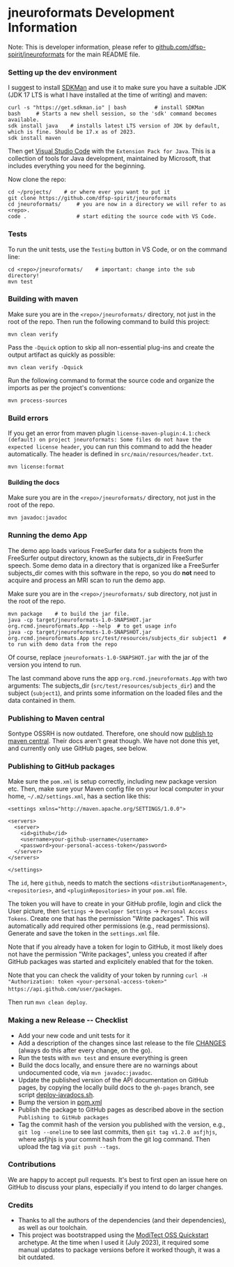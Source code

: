 # jneuroformats Development Information

Note: This is developer information, please refer to [github.com/dfsp-spirit/jneuroformats](https://github.com/dfsp-spirit/jneuroformats) for the main README file.


### Setting up the dev environment

I suggest to install [SDKMan](https://sdkman.io/) and use it to make sure you have a suitable JDK (JDK 17 LTS is what I have installed at the time of writing) and maven:

```shell
curl -s "https://get.sdkman.io" | bash         # install SDKMan
bash     # Starts a new shell session, so the 'sdk' command becomes available.
sdk install java    # installs latest LTS version of JDK by default, which is fine. Should be 17.x as of 2023.
sdk install maven
```

Then get [Visual Studio Code](https://code.visualstudio.com/) with the `Extension Pack for Java`. This is a collection of tools for Java development, maintained by Microsoft, that includes everything you need for the beginning.

Now clone the repo:

```shell
cd ~/projects/    # or where ever you want to put it
git clone https://github.com/dfsp-spirit/jneuroformats
cd jneuroformats/     # you are now in a directory we will refer to as <repo>.
code .                # start editing the source code with VS Code.
```


### Tests

To run the unit tests, use the `Testing` button in VS Code, or on the command line:

```shell
cd <repo>/jneuroformats/    # important: change into the sub directory!
mvn test
```



### Building with maven

Make sure you are in the `<repo>/jneuroformats/` directory, not just in the root of the repo. Then run the following command to build this project:

```shell
mvn clean verify
```

Pass the `-Dquick` option to skip all non-essential plug-ins and create the output artifact as quickly as possible:

```shell
mvn clean verify -Dquick
```

Run the following command to format the source code and organize the imports as per the project's conventions:

```shell
mvn process-sources
```


### Build errors

If you get an error from maven plugin `license-maven-plugin:4.1:check (default) on project jneuroformats: Some files do not have the expected license header`, you can run this command to add the header automatically. The header is defined in `src/main/resources/header.txt`.

```shell
mvn license:format
```

#### Building the docs

Make sure you are in the `<repo>/jneuroformats/` directory, not just in the root of the repo.

```shell
mvn javadoc:javadoc
```

### Running the demo App

The demo app loads various FreeSurfer data for a subjects from the FreeSurfer output directory, known as the subjects_dir in FreeSurfer speech. Some demo data in a directory that is organized like a FreeSurfer subjects_dir comes with this software in the repo, so you do **not** need to acquire and process an MRI scan to run the demo app.

Make sure you are in the `<repo>/jneuroformats/` sub directory, not just in the root of the repo.

```shell
mvn package    # to build the jar file.
java -cp target/jneuroformats-1.0-SNAPSHOT.jar org.rcmd.jneuroformats.App --help  # to get usage info
java -cp target/jneuroformats-1.0-SNAPSHOT.jar org.rcmd.jneuroformats.App src/test/resources/subjects_dir subject1  # to run with demo data from the repo
```

Of course, replace `jneuroformats-1.0-SNAPSHOT.jar` with the jar of the version you intend to run.

The last command above runs the app `org.rcmd.jneuroformats.App` with two arguments: The subjects_dir (`src/test/resources/subjects_dir`) and the subject (`subject1`), and prints some information on the loaded files and the data contained in them.

### Publishing to Maven central

Sontype OSSRH is now outdated. Therefore, one should now [publish to maven central](https://github.com/chhh/sonatype-ossrh-parent/blob/master/publishing-to-maven-central.md). Their docs aren't great though. We have not done this yet, and currently only use GitHub pages, see below.

### Publishing to GitHub packages

Make sure the `pom.xml` is setup correctly, including new package version etc. Then, make sure your Maven config file on your local computer in your home, `~/.m2/settings.xml`, has a section like this:

```
<settings xmlns="http://maven.apache.org/SETTINGS/1.0.0">

<servers>
  <server>
    <id>github</id>
    <username>your-github-username</username>
    <password>your-personal-access-token</password>
  </server>
</servers>

</settings>
```

The `id`, here `github`, needs to match the sections `<distributionManagement>`, `<repositories>`, and `<pluginRepositories>` in your `pom.xml` file.

The token you will have to create in your GitHub profile, login and click the User picture, then `Settings` -> `Developer Settings` -> `Personal Access Tokens`. Create one that has the permission "Write packages". This will automatically add required other permissions (e.g., read permissions). Generate and save the token in the `settings.xml` file.

Note that if you already have a token for login to GitHub, it most likely does not have the permission "Write packages", unless you created if after GitHub packages was started and explicitely enabled that for the token.

Note that you can check the validity of your token by running `curl -H "Authorization: token <your-personal-access-token>" https://api.github.com/user/packages`.

Then run `mvn clean deploy`.

### Making a new Release -- Checklist

* Add your new code and unit tests for it
* Add a description of the changes since last release to the file [CHANGES](../CHANGES) (always do this after every change, on the go).
* Run the tests with `mvn test` and ensure everything is green
* Build the docs locally, and ensure there are no warnings about undocumented code, via `mvn javadoc:javadoc`.
* Update the published version of the API documentation on GitHub pages, by copying the locally build docs to the `gh-pages` branch, see script [deploy-javadocs.sh](./deploy-javadocs.sh).
* Bump the version in [pom.xml](./pom.xml)
* Publish the package to GitHub pages as described above in the section `Publishing to GitHub packages`
* Tag the commit hash of the version you published with the version, e.g., `git log --oneline` to see last commits, then `git tag v1.2.0 asfjhjs`, where asfjhjs is your commit hash from the git log command. Then upload the tag via `git push --tags`.


### Contributions

We are happy to accept pull requests. It's best to first open an issue here on GitHub to discuss your plans, especially if you intend to do larger changes.


### Credits


* Thanks to all the authors of the dependencies (and their dependencies), as well as our toolchain.
* This project was bootstrapped using the [ModiTect OSS Quickstart](https://github.com/moditect/oss-quickstart) archetype. At the time when I used it (July 2023), it required some manual updates to package versions before it worked though, it was a bit outdated.
